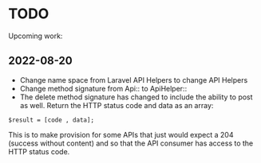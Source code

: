 # TODO

Upcoming work:

## 2022-08-20

- Change name space from Laravel API Helpers to change API Helpers
- Change method signature from Api:: to ApiHelper::
- The delete method signature has changed to include the ability to post as well. Return the HTTP status code and data as an array:

```
$result = [code , data];
```

This is to make provision for some APIs that just would expect a 204 (success without content) and so that the API consumer has access to the HTTP status code.
